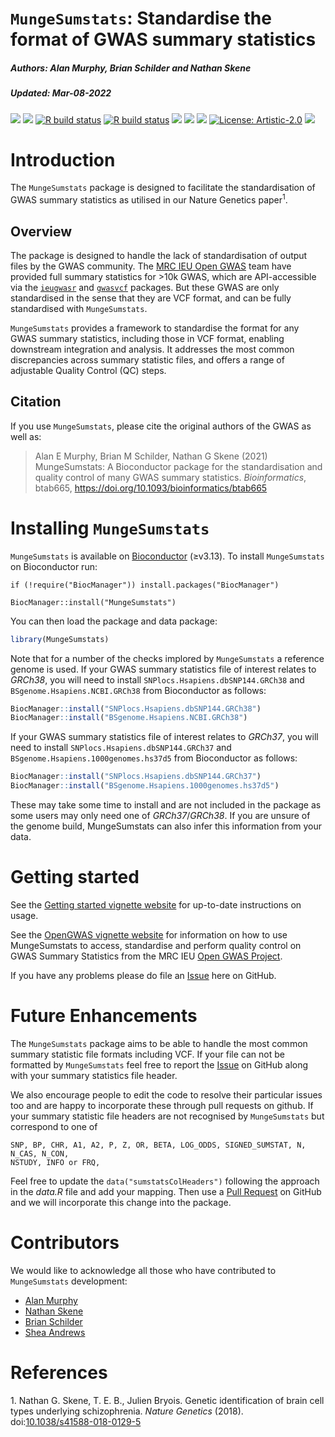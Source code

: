 `MungeSumstats`: Standardise the format of GWAS summary statistics
================
<h5>
<i>Authors</i>: Alan Murphy, Brian Schilder and Nathan Skene
</h5>
<h5>
<i>Updated</i>: Mar-08-2022
</h5>

<!-- Readme.md is generated from Readme.Rmd. Please edit that file -->
<!-- badges: start -->

[![](https://img.shields.io/badge/release%20version-1.2.3-black.svg)](https://www.bioconductor.org/packages/MungeSumstats)
[![](https://img.shields.io/badge/devel%20version-1.3.9-black.svg)](https://github.com/neurogenomics/MungeSumstats)
[![R build
status](https://github.com/neurogenomics/MungeSumstats/workflows/DockerHub/badge.svg)](https://github.com/neurogenomics/MungeSumstats/actions)
[![R build
status](https://github.com/neurogenomics/MungeSumstats/workflows/R-CMD-check-bioc/badge.svg)](https://github.com/neurogenomics/MungeSumstats/actions)
[![](https://img.shields.io/github/last-commit/neurogenomics/MungeSumstats.svg)](https://github.com/neurogenomics/MungeSumstats/commits/master)
[![](https://codecov.io/gh/neurogenomics/MungeSumstats/branch/master/graph/badge.svg)](https://codecov.io/gh/neurogenomics/MungeSumstats)
[![](https://img.shields.io/badge/download-721/total-blue.svg)](https://bioconductor.org/packages/stats/bioc/MungeSumstats)
[![License:
Artistic-2.0](https://img.shields.io/badge/license-Artistic--2.0-blue.svg)](https://cran.r-project.org/web/licenses/Artistic-2.0)
[![](https://img.shields.io/badge/doi-https://doi.org/10.1093/bioinformatics/btab665-blue.svg)](https://doi.org/https://doi.org/10.1093/bioinformatics/btab665)
<!-- badges: end -->

# Introduction

The `MungeSumstats` package is designed to facilitate the
standardisation of GWAS summary statistics as utilised in our Nature
Genetics paper<sup>1</sup>.

## Overview

The package is designed to handle the lack of standardisation of output
files by the GWAS community. The [MRC IEU Open
GWAS](https://gwas.mrcieu.ac.uk/) team have provided full summary
statistics for \>10k GWAS, which are API-accessible via the
[`ieugwasr`](https://mrcieu.github.io/ieugwasr/) and
[`gwasvcf`](https://github.com/MRCIEU/gwasvcf) packages. But these GWAS
are only standardised in the sense that they are VCF format, and can be
fully standardised with `MungeSumstats`.

`MungeSumstats` provides a framework to standardise the format for any
GWAS summary statistics, including those in VCF format, enabling
downstream integration and analysis. It addresses the most common
discrepancies across summary statistic files, and offers a range of
adjustable Quality Control (QC) steps.

## Citation

If you use `MungeSumstats`, please cite the original authors of the GWAS
as well as:

> Alan E Murphy, Brian M Schilder, Nathan G Skene (2021) MungeSumstats:
> A Bioconductor package for the standardisation and quality control of
> many GWAS summary statistics. *Bioinformatics*, btab665,
> <https://doi.org/10.1093/bioinformatics/btab665>

# Installing `MungeSumstats`

`MungeSumstats` is available on
[Bioconductor](https://bioconductor.org/packages/MungeSumstats)
(≥v3.13). To install `MungeSumstats` on Bioconductor run:

    if (!require("BiocManager")) install.packages("BiocManager")

    BiocManager::install("MungeSumstats")

You can then load the package and data package:

``` r
library(MungeSumstats)
```

Note that for a number of the checks implored by `MungeSumstats` a
reference genome is used. If your GWAS summary statistics file of
interest relates to *GRCh38*, you will need to install
`SNPlocs.Hsapiens.dbSNP144.GRCh38` and `BSgenome.Hsapiens.NCBI.GRCh38`
from Bioconductor as follows:

``` r
BiocManager::install("SNPlocs.Hsapiens.dbSNP144.GRCh38")
BiocManager::install("BSgenome.Hsapiens.NCBI.GRCh38")
```

If your GWAS summary statistics file of interest relates to *GRCh37*,
you will need to install `SNPlocs.Hsapiens.dbSNP144.GRCh37` and
`BSgenome.Hsapiens.1000genomes.hs37d5` from Bioconductor as follows:

``` r
BiocManager::install("SNPlocs.Hsapiens.dbSNP144.GRCh37")
BiocManager::install("BSgenome.Hsapiens.1000genomes.hs37d5")
```

These may take some time to install and are not included in the package
as some users may only need one of *GRCh37*/*GRCh38*. If you are unsure
of the genome build, MungeSumstats can also infer this information from
your data.

# Getting started

See the [Getting started vignette
website](https://neurogenomics.github.io/MungeSumstats/articles/MungeSumstats.html)
for up-to-date instructions on usage.

See the [OpenGWAS vignette
website](https://neurogenomics.github.io/MungeSumstats/articles/OpenGWAS.html)
for information on how to use MungeSumstats to access, standardise and
perform quality control on GWAS Summary Statistics from the MRC IEU
[Open GWAS Project](https://gwas.mrcieu.ac.uk/).

If you have any problems please do file an
[Issue](https://github.com/neurogenomics/MungeSumstats/issues) here on
GitHub.

# Future Enhancements

The `MungeSumstats` package aims to be able to handle the most common
summary statistic file formats including VCF. If your file can not be
formatted by `MungeSumstats` feel free to report the
[Issue](https://github.com/neurogenomics/MungeSumstats/issues) on GitHub
along with your summary statistics file header.

We also encourage people to edit the code to resolve their particular
issues too and are happy to incorporate these through pull requests on
github. If your summary statistic file headers are not recognised by
`MungeSumstats` but correspond to one of

    SNP, BP, CHR, A1, A2, P, Z, OR, BETA, LOG_ODDS, SIGNED_SUMSTAT, N, N_CAS, N_CON, 
    NSTUDY, INFO or FRQ, 

Feel free to update the `data("sumstatsColHeaders")` following the
approach in the *data.R* file and add your mapping. Then use a [Pull
Request](https://github.com/neurogenomics/MungeSumstats/pulls) on GitHub
and we will incorporate this change into the package.

# Contributors

We would like to acknowledge all those who have contributed to
`MungeSumstats` development:

-   [Alan Murphy](https://github.com/Al-Murphy)
-   [Nathan Skene](https://github.com/NathanSkene)
-   [Brian Schilder](https://github.com/bschilder)
-   [Shea Andrews](https://github.com/sjfandrews)

# References

<div id="refs" class="references csl-bib-body" line-spacing="2">

<div id="ref-Skene2018" class="csl-entry">

<span class="csl-left-margin">1. </span><span
class="csl-right-inline">Nathan G. Skene, T. E. B., Julien Bryois.
Genetic identification of brain cell types underlying schizophrenia.
*Nature Genetics* (2018).
doi:[10.1038/s41588-018-0129-5](https://doi.org/10.1038/s41588-018-0129-5)</span>

</div>

</div>
